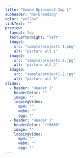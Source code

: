 ```yaml
---
title: "Sound Opinions2 2up L"
subheader: "Re-branding"
color: "yellow"
linkText: ""
preview:
  layout: 2up
  textLeftorRight: "left"
  image1:
    src: "sample/project1-1.png"
    alt: "picture alt 1"
  image2:
    src: "sample/project1-2.jpg"
    alt: "picture alt 2"
  image3:
    src: "sample/project1-2.jpg"
    alt: "picture alt 3"
slides:
  - header: "Header 1"
    headerColor: ""
    image: ""
    loopingVideo:
      mp4: ""
      webm: ""
      ogg: ""
  - header: "Header 2"
    headerColor: "ff6600"
    image: ""
    loopingVideo:
      mp4: ""
      webm: ""
      ogg: ""
---
```

